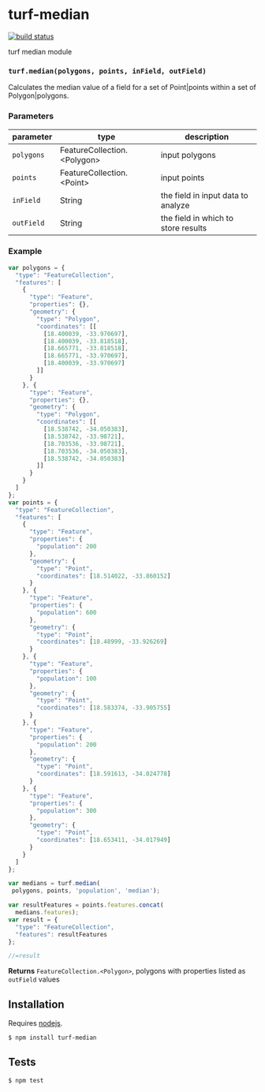 # turf-median

[![build status](https://secure.travis-ci.org/Turfjs/turf-median.png)](http://travis-ci.org/Turfjs/turf-median)

turf median module


### `turf.median(polygons, points, inField, outField)`

Calculates the median value of a field for a set of Point|points within a set of Polygon|polygons.


### Parameters

| parameter  | type                           | description                         |
| ---------- | ------------------------------ | ----------------------------------- |
| `polygons` | FeatureCollection\.\<Polygon\> | input polygons                      |
| `points`   | FeatureCollection\.\<Point\>   | input points                        |
| `inField`  | String                         | the field in input data to analyze  |
| `outField` | String                         | the field in which to store results |


### Example

```js
var polygons = {
  "type": "FeatureCollection",
  "features": [
    {
      "type": "Feature",
      "properties": {},
      "geometry": {
        "type": "Polygon",
        "coordinates": [[
          [18.400039, -33.970697],
          [18.400039, -33.818518],
          [18.665771, -33.818518],
          [18.665771, -33.970697],
          [18.400039, -33.970697]
        ]]
      }
    }, {
      "type": "Feature",
      "properties": {},
      "geometry": {
        "type": "Polygon",
        "coordinates": [[
          [18.538742, -34.050383],
          [18.538742, -33.98721],
          [18.703536, -33.98721],
          [18.703536, -34.050383],
          [18.538742, -34.050383]
        ]]
      }
    }
  ]
};
var points = {
  "type": "FeatureCollection",
  "features": [
    {
      "type": "Feature",
      "properties": {
        "population": 200
      },
      "geometry": {
        "type": "Point",
        "coordinates": [18.514022, -33.860152]
      }
    }, {
      "type": "Feature",
      "properties": {
        "population": 600
      },
      "geometry": {
        "type": "Point",
        "coordinates": [18.48999, -33.926269]
      }
    }, {
      "type": "Feature",
      "properties": {
        "population": 100
      },
      "geometry": {
        "type": "Point",
        "coordinates": [18.583374, -33.905755]
      }
    }, {
      "type": "Feature",
      "properties": {
        "population": 200
      },
      "geometry": {
        "type": "Point",
        "coordinates": [18.591613, -34.024778]
      }
    }, {
      "type": "Feature",
      "properties": {
        "population": 300
      },
      "geometry": {
        "type": "Point",
        "coordinates": [18.653411, -34.017949]
      }
    }
  ]
};

var medians = turf.median(
 polygons, points, 'population', 'median');

var resultFeatures = points.features.concat(
  medians.features);
var result = {
  "type": "FeatureCollection",
  "features": resultFeatures
};

//=result
```


**Returns** `FeatureCollection.<Polygon>`, polygons with properties listed as `outField` values

## Installation

Requires [nodejs](http://nodejs.org/).

```sh
$ npm install turf-median
```

## Tests

```sh
$ npm test
```


